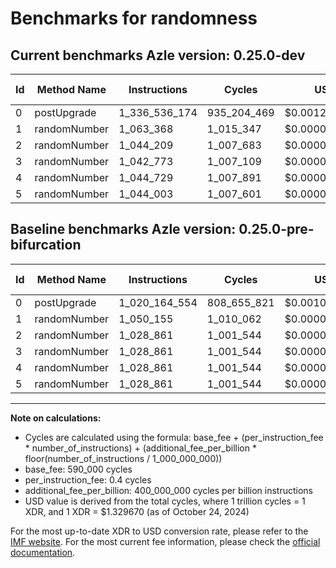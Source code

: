 # Benchmarks for randomness

## Current benchmarks Azle version: 0.25.0-dev

| Id  | Method Name  | Instructions  | Cycles      | USD           | USD/Million Calls | Change                                |
| --- | ------------ | ------------- | ----------- | ------------- | ----------------- | ------------------------------------- |
| 0   | postUpgrade  | 1_336_536_174 | 935_204_469 | $0.0012435133 | $1_243.51         | <font color="red">+316_371_620</font> |
| 1   | randomNumber | 1_063_368     | 1_015_347   | $0.0000013501 | $1.35             | <font color="red">+13_213</font>      |
| 2   | randomNumber | 1_044_209     | 1_007_683   | $0.0000013399 | $1.33             | <font color="red">+15_348</font>      |
| 3   | randomNumber | 1_042_773     | 1_007_109   | $0.0000013391 | $1.33             | <font color="red">+13_912</font>      |
| 4   | randomNumber | 1_044_729     | 1_007_891   | $0.0000013402 | $1.34             | <font color="red">+15_868</font>      |
| 5   | randomNumber | 1_044_003     | 1_007_601   | $0.0000013398 | $1.33             | <font color="red">+15_142</font>      |

## Baseline benchmarks Azle version: 0.25.0-pre-bifurcation

| Id  | Method Name  | Instructions  | Cycles      | USD           | USD/Million Calls |
| --- | ------------ | ------------- | ----------- | ------------- | ----------------- |
| 0   | postUpgrade  | 1_020_164_554 | 808_655_821 | $0.0010752454 | $1_075.24         |
| 1   | randomNumber | 1_050_155     | 1_010_062   | $0.0000013430 | $1.34             |
| 2   | randomNumber | 1_028_861     | 1_001_544   | $0.0000013317 | $1.33             |
| 3   | randomNumber | 1_028_861     | 1_001_544   | $0.0000013317 | $1.33             |
| 4   | randomNumber | 1_028_861     | 1_001_544   | $0.0000013317 | $1.33             |
| 5   | randomNumber | 1_028_861     | 1_001_544   | $0.0000013317 | $1.33             |

---

**Note on calculations:**

-   Cycles are calculated using the formula: base_fee + (per_instruction_fee \* number_of_instructions) + (additional_fee_per_billion \* floor(number_of_instructions / 1_000_000_000))
-   base_fee: 590_000 cycles
-   per_instruction_fee: 0.4 cycles
-   additional_fee_per_billion: 400_000_000 cycles per billion instructions
-   USD value is derived from the total cycles, where 1 trillion cycles = 1 XDR, and 1 XDR = $1.329670 (as of October 24, 2024)

For the most up-to-date XDR to USD conversion rate, please refer to the [IMF website](https://www.imf.org/external/np/fin/data/rms_sdrv.aspx).
For the most current fee information, please check the [official documentation](https://internetcomputer.org/docs/current/developer-docs/gas-cost#execution).
